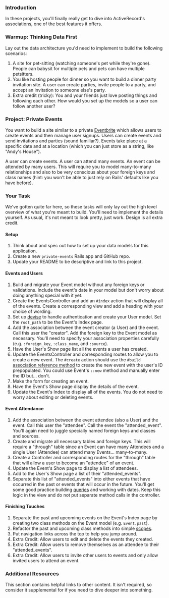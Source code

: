 ### Introduction

In these projects, you'll finally really get to dive into ActiveRecord's associations, one of the best features it offers.

### Warmup: Thinking Data First

Lay out the data architecture you'd need to implement to build the following scenarios:

1. A site for pet-sitting (watching someone's pet while they're gone). People can babysit for multiple pets and pets can have multiple petsitters.
2. You like hosting people for dinner so you want to build a dinner party invitation site. A user can create parties, invite people to a party, and accept an invitation to someone else's party.
3. Extra credit (tricky): You and your friends just love posting things and following each other. How would you set up the models so a user can follow another user?

### Project: Private Events

You want to build a site similar to a private [Eventbrite](http://www.eventbrite.com) which allows users to create events and then manage user signups. Users can create events and send invitations and parties (sound familiar?). Events take place at a specific date and at a location (which you can just store as a string, like "Andy's House").

A user can create events. A user can attend many events. An event can be attended by many users. This will require you to model many-to-many relationships and also to be very conscious about your foreign keys and class names (hint: you won't be able to just rely on Rails' defaults like you have before).

### Your Task

We've gotten quite far here, so these tasks will only lay out the high level overview of what you're meant to build. You'll need to implement the details yourself. As usual, it's not meant to look pretty, just work. Design is all extra credit.

<div class="lesson-content__panel" markdown="1">

#### Setup

1. Think about and spec out how to set up your data models for this application.
2. Create a new `private-events` Rails app and GitHub repo. 
3. Update your README to be descriptive and link to this project.

#### Events and Users

1. Build and migrate your Event model without any foreign keys or validations. Include the event's date in your model but don't worry about doing anything special with it yet.
2. Create the EventsController and add an `#index` action that will display all of the events. Create a corresponding view and add a heading with your choice of wording.
3. Set up [devise](https://github.com/heartcombo/devise) to handle authentication and create your User model. Set the `root_path` to be the Event's Index page.
4. Add the association between the event creator (a User) and the event. Call this user the "creator". Add the foreign key to the Event model as necessary. You'll need to specify your association properties carefully (e.g. `:foreign_key`, `:class_name`, and `:source`).
5. Have the User's Show page list all the events a user has created.
6. Update the EventsController and corresponding routes to allow you to create a new event. The `#create` action should use the `#build` [association reference method](https://guides.rubyonrails.org/association_basics.html#detailed-association-reference) to create the new event with the user's ID prepopulated. You could use Event's `::new` method and manually enter the ID but... don't.
7. Make the form for creating an event.
8. Have the Event's Show page display the details of the event.
9. Update the Event's Index to display all of the events. You do not need to worry about editing or deleting events.

#### Event Attendance

1. Add the association between the event attendee (also a User) and the event. Call this user the "attendee". Call the event the "attended_event". You'll again need to juggle specially named foreign keys and classes and sources.
2. Create and migrate all necessary tables and foreign keys. This will require a "through" table since an Event can have many Attendees and a single User (Attendee) can attend many Events... many-to-many.
3. Create a Controller and corresponding routes for the "through" table that will allow a user to become an "attendee" of an event.
4. Update the Event's Show page to display a list of attendees.
5. Add to the User's Show page a list of their "attended_events".
6. Separate this list of "attended_events" into either events that have occurred in the past or events that will occur in the future. You'll get some good practice building [queries](https://guides.rubyonrails.org/active_record_querying.html#array-conditions) and working with dates. Keep this logic in the view and do not put separate method calls in the controller.

#### Finishing Touches
1. Separate the past and upcoming events on the Event's Index page by creating two class methods on the Event model (e.g. `Event.past`).
2. Refactor the past and upcoming class methods into simple [scopes](https://guides.rubyonrails.org/active_record_querying.html#scopes).
3. Put navigation links across the top to help you jump around.
4. Extra Credit: Allow users to edit and delete the events they created.
5. Extra Credit: Allow users to remove themselves as an attendee to their "attended_events".
6. Extra Credit: Allow users to invite other users to events and only allow invited users to attend an event.

</div>

### Additional Resources

This section contains helpful links to other content. It isn't required, so consider it supplemental for if you need to dive deeper into something.

